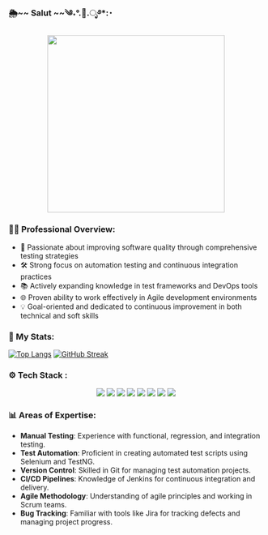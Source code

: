 ### 🌦️~~ Salut ~~༄˖°.🍂.ೃ࿔*:･
<div id="header" align="center">
   <img src="https://i.pinimg.com/originals/8e/14/55/8e145599d4847e339828787162952035.gif" width="350"/>
</div>

### 👨‍💼 Professional Overview:
- 🎯 Passionate about improving software quality through comprehensive testing strategies
- 🛠 Strong focus on automation testing and continuous integration practices
- 📚 Actively expanding knowledge in test frameworks and DevOps tools
- 🌐 Proven ability to work effectively in Agile development environments
- 💡 Goal-oriented and dedicated to continuous improvement in both technical and soft skills

### 🚀 My Stats:

[![Top Langs](https://github-readme-stats.vercel.app/api/top-langs/?username=Makurea&theme=default)](https://github.com/anuraghazra/github-readme-stats)
[![GitHub Streak](https://github-readme-streak-stats.herokuapp.com?user=Makurea&theme=default)](https://git.io/streak-stats)

### ⚙️ Tech Stack :
<div align="center">
  <img src="https://img.shields.io/badge/Java-007396?style=for-the-badge&logo=java&logoColor=white"/>
  <img src="https://img.shields.io/badge/Selenium-43B02A?style=for-the-badge&logo=selenium&logoColor=white"/>
  <img src="https://img.shields.io/badge/TestNG-FF5733?style=for-the-badge&logo=testng&logoColor=white"/>
  <img src="https://img.shields.io/badge/JUnit-25A162?style=for-the-badge&logo=junit5&logoColor=white"/>
  <img src="https://img.shields.io/badge/Gradle-02303A?style=for-the-badge&logo=gradle&logoColor=white"/>
  <img src="https://img.shields.io/badge/Jenkins-D24939?style=for-the-badge&logo=jenkins&logoColor=white"/>
  <img src="https://img.shields.io/badge/Git-F05032?style=for-the-badge&logo=git&logoColor=white"/>
  <img src="https://img.shields.io/badge/Maven-C71A36?style=for-the-badge&logo=apache-maven&logoColor=white"/>
</div>

### 📊 Areas of Expertise:
- **Manual Testing**: Experience with functional, regression, and integration testing.
- **Test Automation**: Proficient in creating automated test scripts using Selenium and TestNG.
- **Version Control**: Skilled in Git for managing test automation projects.
- **CI/CD Pipelines**: Knowledge of Jenkins for continuous integration and delivery.
- **Agile Methodology**: Understanding of agile principles and working in Scrum teams.
- **Bug Tracking**: Familiar with tools like Jira for tracking defects and managing project progress.
